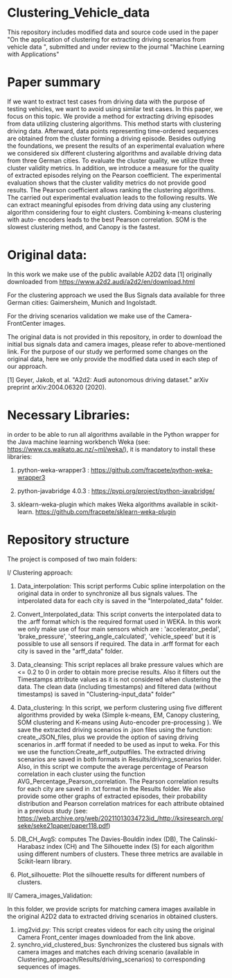 # Clustering_Vehicle_data

This repository includes modified data and source code used in the paper "On the application of clustering for extracting driving scenarios from vehicle data
",  submitted and under review to the journal "Machine Learning with Applications"

# Paper summary
If we want to extract test cases from driving data with the purpose of testing vehicles, we want to avoid using similar test cases. In this paper, we
focus on this topic. We provide a method for extracting driving episodes from data utilizing clustering algorithms. This method starts with clustering driving data. Afterward, data points representing time-ordered sequences
are obtained from the cluster forming a driving episode. Besides outlying the foundations, we present the results of an experimental evaluation where
we considered six different clustering algorithms and available driving data from three German cities. To evaluate the cluster quality, we utilize three cluster validity metrics. In addition, we introduce a measure for the quality
of extracted episodes relying on the Pearson coefficient. The experimental evaluation shows that the cluster validity metrics do not provide good results. The Pearson coefficient allows ranking the clustering algorithms. The
carried out experimental evaluation leads to the following results. We can extract meaningful episodes from driving data using any clustering algorithm considering four to eight clusters. Combining k-means clustering with auto-
encoders leads to the best Pearson correlation. SOM is the slowest clustering method, and Canopy is the fastest.

# Original data:
In this work we make use of the public available A2D2 data [1]  originally downloaded from https://www.a2d2.audi/a2d2/en/download.html

For the clustering approach we used the Bus Signals data available for three German cities: Gaimersheim, Munich and Ingolstadt. 

For the driving scenarios validation we make use of the Camera-FrontCenter images.

The original data is not provided in this repository, in order to download the initial bus signals data and camera images, please refer to above-mentioned link.
For the purpose of our study we performed some changes on the original data, here we only provide the modified data used in each step of our approach.  

[1] Geyer, Jakob, et al. "A2d2: Audi autonomous driving dataset." arXiv preprint arXiv:2004.06320 (2020).
# Necessary Libraries:
in order to be able to run all algorithms available in the Python wrapper for the Java machine learning workbench Weka (see: https://www.cs.waikato.ac.nz/~ml/weka/), it is mandatory to install these libraries:  
 
1. python-weka-wrapper3 : https://github.com/fracpete/python-weka-wrapper3

2. python-javabridge 4.0.3 : https://pypi.org/project/python-javabridge/

3. sklearn-weka-plugin  which makes Weka algorithms available in scikit-learn. https://github.com/fracpete/sklearn-weka-plugin



# Repository structure
The project is composed of two main folders:

I/ Clustering approach:

   1. Data_interpolation: This script performs Cubic spline interpolation on the original data in order to synchronize all bus signals values. The intperolated data for each city  is saved in the  "Interpolated_data" folder.

   2. Convert_Interpolated_data: This script converts the interpolated data to the .arff format which is the required format used in WEKA.
   In this work we only make use of four main sensors which are : 'accelerator_pedal', 'brake_pressure', 'steering_angle_calculated', 'vehicle_speed' but it is possible to use all sensors if required. The data in .arff format for each city is saved in the "arff_data" folder.  
   3. Data_cleansing: This script replaces all brake pressure values which are <= 0.2 to 0 in order to obtain  more precise results. Also it filters out the Timestamps attribute values as it is not considered when clustering the data. The clean data (including timestamps) and filtered data (without timestamps) is saved in "Clustering-input_data" folder"
   4. Data_clustering: In this script, we perform clustering using five different algorithms provided by weka (Simple k-means, EM, Canopy clustering, SOM clustering and K-means using Auto-encoder pre-processing ). We save the extracted driving scenarios in .json files using the function: create_JSON_files, plus we provide the option of saving driving scenarios in .arff format if needed to be used as input to weka. For this we use the function:Create_arff_outputfiles. The extracted driving scenarios are saved in both formats in  Results/driving_scenarios folder.  Also, in this script we compute the average percentage of Pearson correlation in each cluster using the function AVG_Percentage_Pearson_correlation. The Pearson correlation results  for each city are saved in .txt format in the Results folder. We also provide some other graphs of extracted episodes, their probability distribution and Pearson correlation matrices for each attribute obtained in a previous study (see: https://web.archive.org/web/20211013034723id_/http://ksiresearch.org/seke/seke21paper/paper118.pdf)    
   5. DB_CH_AvgS:  computes The Davies-Bouldin index (DB), The Calinski-Harabasz index (CH) and The Silhouette index (S) for each algorithm using different numbers of clusters. These three metrics are available in Scikit-learn library. 
   6. Plot_silhouette: Plot the silhouette results for different numbers of clusters.


II/ Camera_images_Validation:

In this folder, we provide scripts for matching camera images available in  the original A2D2 data to extracted driving scenarios in obtained clusters. 
 1. img2vid.py: This script creates videos for each city using the original Camera Front_center images downloaded from the link above.  
 2. synchro_vid_clustered_bus: Synchronizes the clustered bus signals with camera images and matches each driving scenario (available in Clustering_approach/Results/driving_scenarios) to corresponding sequences of images.
    

